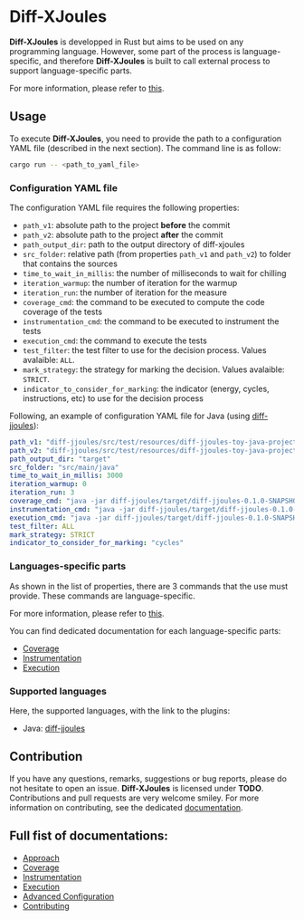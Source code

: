 # Diff-XJoules

**Diff-XJoules** is developped in Rust but aims to be used on any programming language.
However, some part of the process is language-specific, and therefore **Diff-XJoules** is built to call external process to support language-specific parts.

For more information, please refer to [this](https://github.com/davidson-consulting/diff-xjoules/tree/main/doc/approach.md).

## Usage

To execute **Diff-XJoules**, you need to provide the path to a configuration YAML file (described in the next section).
The command line is as follow:

```sh
cargo run -- <path_to_yaml_file>
```

### Configuration YAML file

The configuration YAML file requires the following properties: 

- `path_v1`: absolute path to the project **before** the commit
- `path_v2`: absolute path to the project **after** the commit
- `path_output_dir`: path to the output directory of diff-xjoules
- `src_folder`: relative path (from properties `path_v1` and `path_v2`) to folder that contains the sources
- `time_to_wait_in_millis`: the number of milliseconds to wait for chilling
- `iteration_warmup`: the number of iteration for the warmup
- `iteration_run`: the number of iteration for the measure
- `coverage_cmd`: the command to be executed to compute the code coverage of the tests
- `instrumentation_cmd`: the command to be executed to instrument the tests
- `execution_cmd`: the command to execute the tests
- `test_filter`: the test filter to use for the decision process. Values avalaible: `ALL`.
- `mark_strategy`: the strategy for marking the decision. Values avalaible: `STRICT`.
- `indicator_to_consider_for_marking`: the indicator (energy, cycles, instructions, etc) to use for the decision process

Following, an example of configuration YAML file for Java (using [diff-jjoules](https://github.com/davidson-consulting/diff-xjoules/tree/main/diff-jjoules)):

```yaml
path_v1: "diff-jjoules/src/test/resources/diff-jjoules-toy-java-project"
path_v2: "diff-jjoules/src/test/resources/diff-jjoules-toy-java-project-v2"
path_output_dir: "target"
src_folder: "src/main/java"
time_to_wait_in_millis: 3000
iteration_warmup: 0
iteration_run: 3
coverage_cmd: "java -jar diff-jjoules/target/diff-jjoules-0.1.0-SNAPSHOT-jar-with-dependencies.jar --path-to-project {{ path_project }} --task TEST_COVERAGE --output-path {{ output_path }}"
instrumentation_cmd: "java -jar diff-jjoules/target/diff-jjoules-0.1.0-SNAPSHOT-jar-with-dependencies.jar --path-to-project {{ path_project }} --task TEST_INSTRUMENTATION --tests-set {{ tests_set_path }}"
execution_cmd: "java -jar diff-jjoules/target/diff-jjoules-0.1.0-SNAPSHOT-jar-with-dependencies.jar --path-to-project {{ path_project }} --task TEST_EXECUTION --tests-set {{ tests_set_path }}"
test_filter: ALL
mark_strategy: STRICT
indicator_to_consider_for_marking: "cycles"
```

### Languages-specific parts

As shown in the list of properties, there are 3 commands that the use must provide. 
These commands are language-specific.

For more information, please refer to [this](https://github.com/davidson-consulting/diff-xjoules/tree/main/doc/approach.md).

You can find dedicated documentation for each language-specific parts:

- [Coverage](https://github.com/davidson-consulting/diff-xjoules/tree/main/doc/coverage.md)
- [Instrumentation](https://github.com/davidson-consulting/diff-xjoules/tree/main/doc/instrumentation.md)
- [Execution](https://github.com/davidson-consulting/diff-xjoules/tree/main/doc/execution.md)

### Supported languages

Here, the supported languages, with the link to the plugins:

- Java: [diff-jjoules](https://github.com/davidson-consulting/diff-xjoules/tree/main/diff-jjoules)

## Contribution

If you have any questions, remarks, suggestions or bug reports, please do not hesitate to open an issue. 
**Diff-XJoules** is licensed under **TODO**. 
Contributions and pull requests are very welcome smiley. 
For more information on contributing, see the dedicated [documentation](https://github.com/davidson-consulting/diff-xjoules/tree/main/doc/contributing.md).

## Full fist of documentations:

- [Approach](https://github.com/davidson-consulting/diff-xjoules/tree/main/doc/approach.md)
- [Coverage](https://github.com/davidson-consulting/diff-xjoules/tree/main/doc/coverage.md)
- [Instrumentation](https://github.com/davidson-consulting/diff-xjoules/tree/main/doc/instrumentation.md)
- [Execution](https://github.com/davidson-consulting/diff-xjoules/tree/main/doc/execution.md)
- [Advanced Configuration](https://github.com/davidson-consulting/diff-xjoules/tree/main/doc/advanced_configuration.md)
- [Contributing](https://github.com/davidson-consulting/diff-xjoules/tree/main/doc/contributing.md)